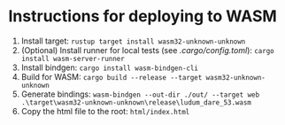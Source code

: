 # Instructions for deploying to WASM

1. Install target: `rustup target install wasm32-unknown-unknown`
2. (Optional) Install runner for local tests (see *.cargo/config.toml*): `cargo install wasm-server-runner`
3. Install bindgen: `cargo install wasm-bindgen-cli`
4. Build for WASM: `cargo build --release --target wasm32-unknown-unknown`
5. Generate bindings: `wasm-bindgen --out-dir ./out/ --target web .\target\wasm32-unknown-unknown\release\ludum_dare_53.wasm`
6. Copy the html file to the root: `html/index.html`
